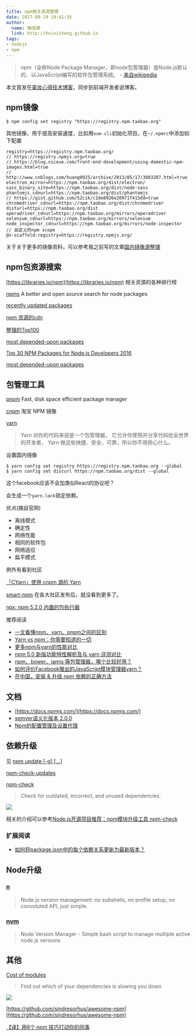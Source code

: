 ```yaml
---
title: npm相关资源整理
date: 2017-09-19 19:41:35
author:
  name: 悔惜晟
  link: http://huixisheng.github.io
tags:
- nodejs
- npm
---
```


> npm（全称Node Package Manager，即node包管理器）是Node.js默认的、以JavaScript编写的软件包管理系统。 - [来自wikipedia](https://zh.wikipedia.org/wiki/Npm)

本文首发在[美妆心得技术博客](https://cosmeapp.github.io/2017/09/19/npm-source/)，同步到前端开发者说博客。

## npm镜像 ##

```
$ npm config set registry "https://registry.npm.taobao.org"
```

其他镜像，用于提高安装速度，比如用`vue-cli`初始化项目。在`~/.npmrc`中添加如下配置

```
registry=https://registry.npm.taobao.org/
// https://registry.npmjs.org=true
// https://blog.niceue.com/front-end-development/using-domestic-npm-images.html=true
// http://www.cnblogs.com/huang0925/archive/2013/05/17/3083207.html=true
electron_mirror=https://npm.taobao.org/dist/electron/
sass_binary_site=https://npm.taobao.org/dist/node-sass
phantomjs_cdnurl=https://npm.taobao.org/dist/phantomjs
// https://gist.github.com/52cik/c1de8926e20971f415dd=true
chromedriver_cdnurl=https://npm.taobao.org/dist/chromedriver
disturl=https://npm.taobao.org/dist
operadriver_cdnurl=https://npm.taobao.org/mirrors/operadriver
selenium_cdnurl=https://npm.taobao.org/mirrors/selenium
node_inspector_cdnurl=https://npm.taobao.org/mirrors/node-inspector
// 自定义的npm scope
@x-scaffold:registry=https://registry.npmjs.org/
```

关于关于更多的镜像资料，可以参考我之前写的文章[国内镜像源整理](https://huixisheng.github.io/%2Fmirror%2F)


## npm包资源搜索 ##

[https://libraries.io/npm](https://libraries.io/npm) 相关资源的各种排行榜

[npms](https://npms.io/) A better and open source search for node packages

[recently updated packages](https://www.npmjs.com/browse/updated)

[npm 资源的cdn](https://unpkg.com/#/)

[整理的Top100](https://github.com/anvaka/npmrank/tree/master/sample)

[most depended-upon packages](https://www.npmjs.com/browse/depended)

[Top 30 NPM Packages for Node.js Developers 2016](https://colorlib.com/wp/npm-packages-node-js/)

[most depended-upon packages](https://www.npmjs.com/browse/depended)

## 包管理工具 ##

[pnpm](https://pnpm.js.org/) Fast, disk space efficient package manager

[cnpm](https://npm.taobao.org/) 淘宝 NPM 镜像

[yarn](https://yarnpkg.com/zh-Hans/)
> Yarn 对你的代码来说是一个包管理器， 它允许你使用并分享代码给全世界的开发者， Yarn 做这些快捷、安全、可靠，所以你不用担心什么。

设置国内镜像
```
$ yarn config set registry https://registry.npm.taobao.org --global
$ yarn config set disturl https://npm.taobao.org/dist --global
```

这个facebook应该不会加类似React的协议吧？

会生成一个`yarn.lock`锁定依赖。

优点(摘自官网)

- 离线模式
- 确定性
- 网络性能
- 相同的软件包
- 网络适应
- 扁平模式

例外有看到社区

[「CYarn」使用 cnpm 源的 Yarn](https://cnodejs.org/topic/57ff0541487e1e4578afb48d)

[smart-npm](https://github.com/qiu8310/smart-npm/) 在各大社区发布后，就没看到更多了。

[npx: npm 5.2.0 内置的包执行器](https://zhuanlan.zhihu.com/p/27832595)

推荐阅读

- [一文看懂npm、yarn、pnpm之间的区别](http://geek.csdn.net/news/detail/197339)
- [Yarn vs npm：你需要知道的一切](https://zhuanlan.zhihu.com/p/23493436)
- [更多npm与yarn的性能对比](https://github.com/pnpm/node-package-manager-benchmark)
- [npm 5.0 新版功能特性解析及与 yarn 评测对比](https://mp.weixin.qq.com/s/9BGiuO-clwe4AAlV9Puqng)
- [npm、bower、jamjs 等包管理器，哪个比较好用？](https://www.zhihu.com/question/24414899)
- [如何评价Facebook推出的JavaScript模块管理器yarn？](https://www.zhihu.com/question/51502849)
- [在中国，安装 & 升级 npm 依赖的正确方法]()

## 文档 ##

- [https://docs.npmjs.com/](https://docs.npmjs.com/)
- [semver语义化版本 2.0.0](http://semver.org/lang/zh-CN/)
- [Npm的配置管理及设置代理](http://www.cnblogs.com/huang0925/archive/2013/05/17/3083207.html)


## 依赖升级 ##

见 [npm update [-g] [<pkg>...]](https://docs.npmjs.com/cli/update)

[npm-check-updates](https://www.npmjs.com/package/npm-check-updates)

[npm-check](https://github.com/dylang/npm-check)
> Check for outdated, incorrect, and unused dependencies.

![](/images/npm/npm-check.jpeg)

相关的介绍可以参考[Node.js开源项目推荐：npm模块升级工具 npm-check](https://cnodejs.org/topic/5705cd70c5f5b4a959e9192a)

### 扩展阅读 ###
- [如何将package.json中的每个依赖关系更新为最新版本？](https://gxnotes.com/article/12726.html)

## Node升级 ##
### [n](https://github.com/tj/n)  ###
> Node.js version management: no subshells, no profile setup, no convoluted API, just simple.

### [nvm](https://github.com/creationix/nvm) ###
> Node Version Manager - Simple bash script to manage multiple active node.js versions

## 其他 ##

[Cost of modules](https://github.com/siddharthkp/cost-of-modules)
>Find out which of your dependencies is slowing you down

![](https://raw.githubusercontent.com/siddharthkp/cost-of-modules/master/screenshot.jpg)

[https://github.com/sindresorhus/awesome-npm](https://github.com/sindresorhus/awesome-npm)

[【译】用8个 npm 技巧打动你的同事](https://juejin.im/post/59256b6f8d6d810058045336)